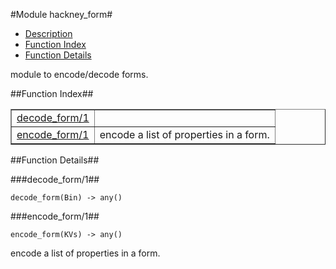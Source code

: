 

#Module hackney_form#
* [Description](#description)
* [Function Index](#index)
* [Function Details](#functions)


module to encode/decode forms.

<a name="index"></a>

##Function Index##


<table width="100%" border="1" cellspacing="0" cellpadding="2" summary="function index"><tr><td valign="top"><a href="#decode_form-1">decode_form/1</a></td><td></td></tr><tr><td valign="top"><a href="#encode_form-1">encode_form/1</a></td><td>encode a list of properties in a form.</td></tr></table>


<a name="functions"></a>

##Function Details##

<a name="decode_form-1"></a>

###decode_form/1##


`decode_form(Bin) -> any()`

<a name="encode_form-1"></a>

###encode_form/1##


`encode_form(KVs) -> any()`

encode a list of properties in a form.